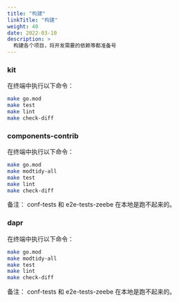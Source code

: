 ```yaml
---
title: "构建"
linkTitle: "构建"
weight: 40
date: 2022-03-10
description: >
  构建各个项目，将开发需要的依赖等都准备号
---
```




### kit

在终端中执行以下命令：

```bash
make go.mod
make test
make lint
make check-diff
```



### components-contrib

在终端中执行以下命令：

```bash
make go.mod
make modtidy-all
make test
make lint
make check-diff
```

备注： conf-tests 和 e2e-tests-zeebe 在本地是跑不起来的。



### dapr

在终端中执行以下命令：

```bash
make go.mod
make modtidy-all
make test
make lint
make check-diff
```

备注： conf-tests 和 e2e-tests-zeebe 在本地是跑不起来的。

